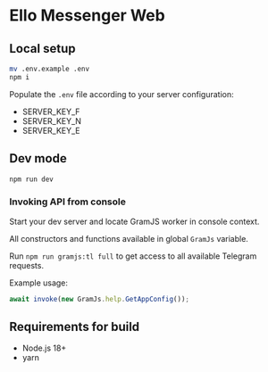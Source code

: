 # Ello Messenger Web

## Local setup

```sh
mv .env.example .env
npm i
```

Populate the `.env` file according to your server configuration:

- SERVER_KEY_F
- SERVER_KEY_N
- SERVER_KEY_E

## Dev mode

```sh
npm run dev
```

### Invoking API from console

Start your dev server and locate GramJS worker in console context.

All constructors and functions available in global `GramJs` variable.

Run `npm run gramjs:tl full` to get access to all available Telegram requests.

Example usage:

```javascript
await invoke(new GramJs.help.GetAppConfig());
```

## Requirements for build

- Node.js 18+
- yarn
